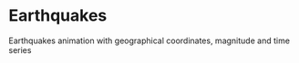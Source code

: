 # Earthquakes
Earthquakes animation with geographical coordinates, magnitude and time series
<a href="#" class="image featured"><img src="images/IMEQbig.gif" alt="" /></a>
<a href="#" class="image featured"><img src="images/EQ_map.html" alt="" /></a>
